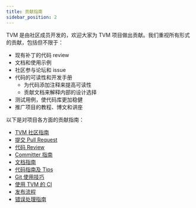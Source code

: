```yaml
---
title: 贡献指南
sidebar_position: 2
---
```


TVM 是由社区成员开发的，欢迎大家为 TVM 项目做出贡献。我们重视所有形式的贡献，包括但不限于：

- 现有补丁的代码 review
- 文档和使用示例
- 社区参与论坛和 issue
- 代码的可读性和开发手册
  - 为代码添加注释来提高可读性
  - 贡献文档来解释内部的设计选择
- 测试用例，使代码库更加稳健
- 推广项目的教程、博文和讲座

以下是对项目各方面的贡献指南：

* [TVM 社区指南](/docs/contribute/community)
* [提交 Pull Request](/docs/contribute/pull_request)
* [代码 Review](/docs/contribute/code_review)
* [Committer 指南](/docs/contribute/committer_guide)
* [文档指南](/docs/contribute/document)
* [代码指南及 Tips](/docs/contribute/code_guide)
* [Git 使用技巧](/docs/contribute/git_howto)
* [使用 TVM 的 CI](/docs/contribute/ci)
* [发布流程](/docs/contribute/release_process)
* [错误处理指南](/docs/contribute/error_handling)